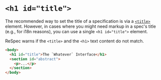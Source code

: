 # `<h1 id="title">`

The recommended way to set the title of a specification is via a [`<title>`](title) element. However, in cases where you might need markup in a spec's title (e.g., for i18n reasons), you can use a single `<h1 id="title">` element.

ReSpec warns if the `<title>` and the `<h1>` text content do not match.


```html "example": "Using h1 as specification title."
<body>
  <h1 id="title">The `Whatever` Interface</h1>
  <section id="abstract">
    <p>...</p>
  </section>
</body>
```
